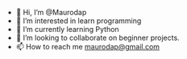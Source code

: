 - 👋 Hi, I’m @Maurodap
- 👀 I’m interested in learn programming
- 🌱 I’m currently learning Python
- 💞️ I’m looking to collaborate on beginner projects.
- 📫 How to reach me maurodap@gmail.com

<!---
Maurodap/Maurodap is a ✨ special ✨ repository because its `README.md` (this file) appears on your GitHub profile.
You can click the Preview link to take a look at your changes.
--->
